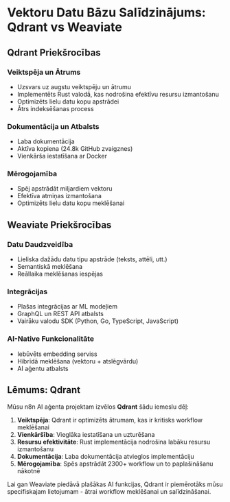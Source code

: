 # Vektoru Datu Bāzu Salīdzinājums: Qdrant vs Weaviate

## Qdrant Priekšrocības

### Veiktspēja un Ātrums
- Uzsvars uz augstu veiktspēju un ātrumu
- Implementēts Rust valodā, kas nodrošina efektīvu resursu izmantošanu
- Optimizēts lielu datu kopu apstrādei
- Ātrs indeksēšanas process

### Dokumentācija un Atbalsts
- Laba dokumentācija
- Aktīva kopiena (24.8k GitHub zvaigznes)
- Vienkārša iestatīšana ar Docker

### Mērogojamība
- Spēj apstrādāt miljardiem vektoru
- Efektīva atmiņas izmantošana
- Optimizēts lielu datu kopu meklēšanai

## Weaviate Priekšrocības

### Datu Daudzveidība
- Lieliska dažādu datu tipu apstrāde (teksts, attēli, utt.)
- Semantiskā meklēšana
- Reāllaika meklēšanas iespējas

### Integrācijas
- Plašas integrācijas ar ML modeļiem
- GraphQL un REST API atbalsts
- Vairāku valodu SDK (Python, Go, TypeScript, JavaScript)

### AI-Native Funkcionalitāte
- Iebūvēts embedding serviss
- Hibrīdā meklēšana (vektoru + atslēgvārdu)
- AI aģentu atbalsts

## Lēmums: Qdrant

Mūsu n8n AI aģenta projektam izvēlos **Qdrant** šādu iemeslu dēļ:

1. **Veiktspēja**: Qdrant ir optimizēts ātrumam, kas ir kritisks workflow meklēšanai
2. **Vienkāršība**: Vieglāka iestatīšana un uzturēšana
3. **Resursu efektivitāte**: Rust implementācija nodrošina labāku resursu izmantošanu
4. **Dokumentācija**: Laba dokumentācija atvieglos implementāciju
5. **Mērogojamība**: Spēs apstrādāt 2300+ workflow un to paplašināšanu nākotnē

Lai gan Weaviate piedāvā plašākas AI funkcijas, Qdrant ir piemērotāks mūsu specifiskajam lietojumam - ātrai workflow meklēšanai un salīdzināšanai.

